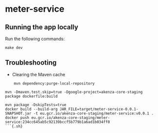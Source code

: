 # meter-service


## Running the app locally

Run the following commands:

```{.sh}
make dev
```

## Troubleshooting

- Clearing the Maven cache
```
    mvn dependency:purge-local-repository
```

```{.sh}
mvn -Dmaven.test.skip=true -Dgoogle-project=akenza-core-staging package dockerfile:build

mvn package -DskipTests=true
docker build --build-arg JAR_FILE=target/meter-service-0.0.1-SNAPSHOT.jar -t eu.gcr.io/akenza-core-staging/meter-service:v0.0.1 . 
docker push eu.gcr.io/akenza-core-staging/meter-service:234cc645ab5c92139bccf5b779b1a6ad1b034ff0
```{.sh}   

